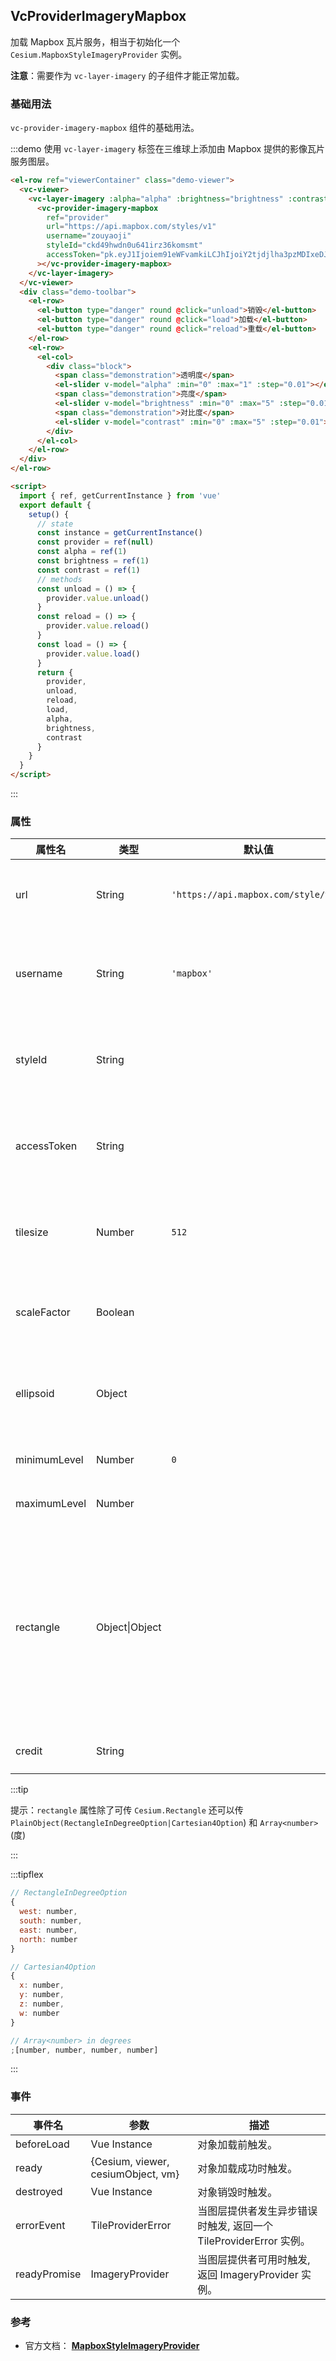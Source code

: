 ## VcProviderImageryMapbox

加载 Mapbox 瓦片服务，相当于初始化一个 `Cesium.MapboxStyleImageryProvider` 实例。

**注意**：需要作为 `vc-layer-imagery` 的子组件才能正常加载。

### 基础用法

`vc-provider-imagery-mapbox` 组件的基础用法。

:::demo 使用 `vc-layer-imagery` 标签在三维球上添加由 Mapbox 提供的影像瓦片服务图层。

```html
<el-row ref="viewerContainer" class="demo-viewer">
  <vc-viewer>
    <vc-layer-imagery :alpha="alpha" :brightness="brightness" :contrast="contrast">
      <vc-provider-imagery-mapbox
        ref="provider"
        url="https://api.mapbox.com/styles/v1"
        username="zouyaoji"
        styleId="ckd49hwdn0u641irz36komsmt"
        accessToken="pk.eyJ1Ijoiem91eWFvamkiLCJhIjoiY2tjdjlha3pzMDIxeDJ1bWxhaWNnaGNkdSJ9.WaGuuQT8YcWTPx3KNQfF7A"
      ></vc-provider-imagery-mapbox>
    </vc-layer-imagery>
  </vc-viewer>
  <div class="demo-toolbar">
    <el-row>
      <el-button type="danger" round @click="unload">销毁</el-button>
      <el-button type="danger" round @click="load">加载</el-button>
      <el-button type="danger" round @click="reload">重载</el-button>
    </el-row>
    <el-row>
      <el-col>
        <div class="block">
          <span class="demonstration">透明度</span>
          <el-slider v-model="alpha" :min="0" :max="1" :step="0.01"></el-slider>
          <span class="demonstration">亮度</span>
          <el-slider v-model="brightness" :min="0" :max="5" :step="0.01"></el-slider>
          <span class="demonstration">对比度</span>
          <el-slider v-model="contrast" :min="0" :max="5" :step="0.01"></el-slider>
        </div>
      </el-col>
    </el-row>
  </div>
</el-row>

<script>
  import { ref, getCurrentInstance } from 'vue'
  export default {
    setup() {
      // state
      const instance = getCurrentInstance()
      const provider = ref(null)
      const alpha = ref(1)
      const brightness = ref(1)
      const contrast = ref(1)
      // methods
      const unload = () => {
        provider.value.unload()
      }
      const reload = () => {
        provider.value.reload()
      }
      const load = () => {
        provider.value.load()
      }
      return {
        provider,
        unload,
        reload,
        load,
        alpha,
        brightness,
        contrast
      }
    }
  }
</script>
```

:::

### 属性

<!-- prettier-ignore -->
| 属性名 | 类型 | 默认值 | 描述 |
| ---------------------------- | ------- | -------------------- |--|
| url | String | `'https://api.mapbox.com/style/v1/'` | `optional`指定 Mapbox 服务地址。 |
| username | String | `'mapbox'` | `optional` 指定加载的 mapbox 服务用户名。 |
| styleId | String | | `optional` 指定加载的 mapbox 服务的 StyleID。 |
| accessToken | String | | `optional` 指定加载的 mapbox 服务秘钥。 |
| tilesize | Number | `512` | `optional` 指定加载的 mapbox 服务的瓦片大小。 |
| scaleFactor | Boolean |  | `optional` 指定是否以 @2x 比例渲染。 |
| ellipsoid | Object | | `optional`参考椭球体，没指定的话默认 WGS84。 |
| minimumLevel | Number | `0` | `optional`最小层级。 |
| maximumLevel | Number | | `optional`最大层级。 |
| rectangle | Object\|Object | | `optional`图层的矩形范围,此矩形限制了影像可见范围。 **结构：{ west: number, south: number, east: number, north: number }** |
| credit | String | | `optional`服务描述信息。 |

:::tip

提示：`rectangle` 属性除了可传 `Cesium.Rectangle` 还可以传 `PlainObject(RectangleInDegreeOption|Cartesian4Option`) 和 `Array<number>` (度)

:::

:::tipflex

```js
// RectangleInDegreeOption
{
  west: number,
  south: number,
  east: number,
  north: number
}
```

```js
// Cartesian4Option
{
  x: number,
  y: number,
  z: number,
  w: number
}
```

```js
// Array<number> in degrees
;[number, number, number, number]
```

:::

### 事件

| 事件名       | 参数                               | 描述                                                              |
| ------------ | ---------------------------------- | ----------------------------------------------------------------- |
| beforeLoad   | Vue Instance                       | 对象加载前触发。                                                  |
| ready        | {Cesium, viewer, cesiumObject, vm} | 对象加载成功时触发。                                              |
| destroyed    | Vue Instance                       | 对象销毁时触发。                                                  |
| errorEvent   | TileProviderError                  | 当图层提供者发生异步错误时触发, 返回一个 TileProviderError 实例。 |
| readyPromise | ImageryProvider                    | 当图层提供者可用时触发, 返回 ImageryProvider 实例。               |

### 参考

- 官方文档： **[MapboxStyleImageryProvider](https://cesium.com/docs/cesiumjs-ref-doc/MapboxStyleImageryProvider.html)**
